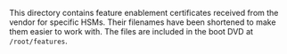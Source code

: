 This directory contains feature enablement certificates received from the
vendor for specific HSMs. Their filenames have been shortened to make them
easier to work with. The files are included in the boot DVD at
`/root/features`.
